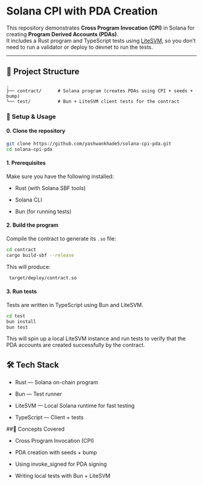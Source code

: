 # Solana CPI with PDA Creation

This repository demonstrates **Cross Program Invocation (CPI)** in Solana for creating **Program Derived Accounts (PDAs)**.  
It includes a Rust program and TypeScript tests using [LiteSVM](https://github.com/anza-xyz/litesvm), so you don’t need to run a validator or deploy to devnet to run the tests.  

---

## 📂 Project Structure

```text
.
├── contract/      # Solana program (creates PDAs using CPI + seeds + bump)
└── test/          # Bun + LiteSVM client tests for the contract
```
### 🚀 Setup & Usage
#### 0. Clone the repository
```bash
git clone https://github.com/yashwankhade5/solana-cpi-pda.git
cd solana-cpi-pda


```


#### 1. Prerequisites

Make sure you have the following installed:

- Rust (with Solana SBF tools)

- Solana CLI

- Bun (for running tests)

#### 2. Build the program
   Compile the contract to generate its `.so` file:

```bash
cd contract
cargo build-sbf --release
```

This will produce:
```bash
 target/deploy/contract.so
 ```

#### 3. Run tests

Tests are written in TypeScript using Bun and LiteSVM.
```bash
cd test
bun install
bun test
```

This will spin up a local LiteSVM instance and run tests to verify that the PDA accounts are created successfully by the contract.

## 🛠️ Tech Stack

- Rust — Solana on-chain program

- Bun — Test runner

- LiteSVM — Local Solana runtime for fast testing

- TypeScript — Client + tests

##📖 Concepts Covered

- Cross Program Invocation (CPI)

- PDA creation with seeds + bump

- Using invoke_signed for PDA signing

- Writing local tests with Bun + LiteSVM